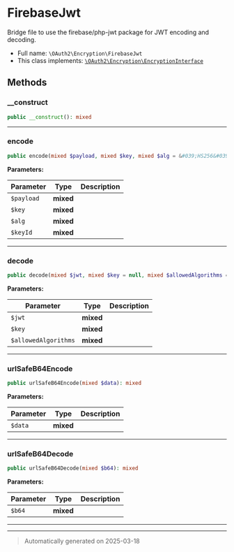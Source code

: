 
# FirebaseJwt

Bridge file to use the firebase/php-jwt package for JWT encoding and decoding.



* Full name: `\OAuth2\Encryption\FirebaseJwt`
* This class implements:
[`\OAuth2\Encryption\EncryptionInterface`](./EncryptionInterface.md)




## Methods


### __construct



```php
public __construct(): mixed
```












***

### encode



```php
public encode(mixed $payload, mixed $key, mixed $alg = &#039;HS256&#039;, mixed $keyId = null): mixed
```








**Parameters:**

| Parameter | Type | Description |
|-----------|------|-------------|
| `$payload` | **mixed** |  |
| `$key` | **mixed** |  |
| `$alg` | **mixed** |  |
| `$keyId` | **mixed** |  |





***

### decode



```php
public decode(mixed $jwt, mixed $key = null, mixed $allowedAlgorithms = null): mixed
```








**Parameters:**

| Parameter | Type | Description |
|-----------|------|-------------|
| `$jwt` | **mixed** |  |
| `$key` | **mixed** |  |
| `$allowedAlgorithms` | **mixed** |  |





***

### urlSafeB64Encode



```php
public urlSafeB64Encode(mixed $data): mixed
```








**Parameters:**

| Parameter | Type | Description |
|-----------|------|-------------|
| `$data` | **mixed** |  |





***

### urlSafeB64Decode



```php
public urlSafeB64Decode(mixed $b64): mixed
```








**Parameters:**

| Parameter | Type | Description |
|-----------|------|-------------|
| `$b64` | **mixed** |  |





***


***
> Automatically generated on 2025-03-18
